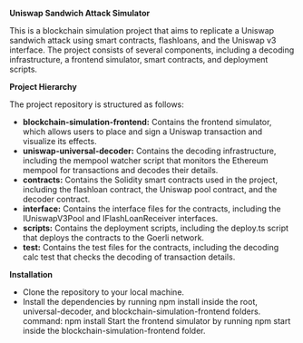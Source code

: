 **Uniswap Sandwich Attack Simulator**


This is a blockchain simulation project that aims to replicate a Uniswap sandwich attack using smart contracts, flashloans, and the Uniswap v3 interface. The project consists of several components, including a decoding infrastructure, a frontend simulator, smart contracts, and deployment scripts.

**Project Hierarchy**

The project repository is structured as follows:

 * **blockchain-simulation-frontend:** Contains the frontend simulator, which allows users to place and sign a Uniswap transaction and visualize its effects.
 *  **uniswap-universal-decoder:** Contains the decoding infrastructure, including the mempool watcher script that monitors the Ethereum mempool for transactions and decodes their details.
 * **contracts:** Contains the Solidity smart contracts used in the project, including the flashloan contract, the Uniswap pool contract, and the decoder contract.
 * **interface:** Contains the interface files for the contracts, including the IUniswapV3Pool and IFlashLoanReceiver interfaces.
 *  **scripts:** Contains the deployment scripts, including the deploy.ts script that deploys the contracts to the Goerli network.
 *  **test:** Contains the test files for the contracts, including the decoding calc test that checks the decoding of transaction details.

**Installation**

* Clone the repository to your local machine.
* Install the dependencies by running npm install inside the root, universal-decoder, and blockchain-simulation-frontend folders.
command:
  npm install
Start the frontend simulator by running npm start inside the blockchain-simulation-frontend folder.
